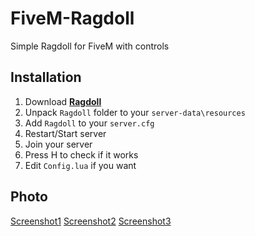 # FiveM-Ragdoll
Simple Ragdoll for FiveM with controls

## Installation
1. Download **[Ragdoll](https://github.com/AlexR32/FiveM-Ragdoll/releases/latest)**
2. Unpack `Ragdoll` folder to your `server-data\resources`
3. Add `Ragdoll` to your `server.cfg`
4. Restart/Start server
5. Join your server
6. Press H to check if it works
7. Edit `Config.lua` if you want

## Photo
[Screenshot1](https://prnt.sc/ustdju)
[Screenshot2](https://prnt.sc/ustdh7)
[Screenshot3](https://prnt.sc/ustcfy)
